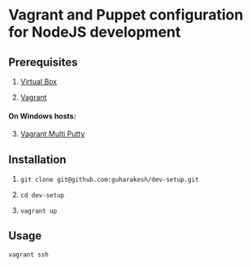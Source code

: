 # Vagrant and Puppet configuration for NodeJS development

## Prerequisites

1. [Virtual Box](https://www.virtualbox.org/wiki/Downloads)

2. [Vagrant](http://downloads.vagrantup.com/)

#### On Windows hosts:

3. [Vagrant Multi Putty](https://github.com/nickryand/vagrant-multi-putty)

## Installation

1. `git clone git@github.com:guharakesh/dev-setup.git`

2. `cd dev-setup`

3. `vagrant up`

## Usage

`vagrant ssh`

